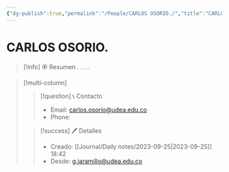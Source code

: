 ```yaml
---
{"dg-publish":true,"permalink":"/People/CARLOS OSORIO./","title":"CARLOS OSORIO.","tags":["NoteType/Person"],"updated":"2023-09-25T18:42:50.081-05:00"}
---
```



# CARLOS OSORIO.

> [!info] 🏵️ Resumen
> .
> .
> .
> .

> [!multi-column]
> 
> > [!question] 📞 Contacto
> > - Email: carlos.osorio@udea.edu.co 
> > - Phone:  
> 
> > [!success] 🖊️ Detalles
> > - Creado: [[Journal/Daily notes/2023-09-25\|2023-09-25]] 18:42
> > - Desde: g.jaramillo@udea.edu.co  
